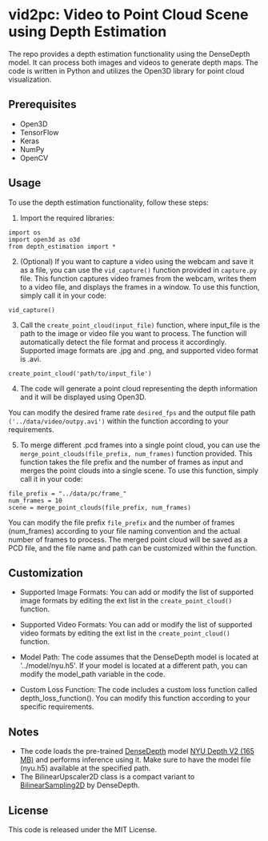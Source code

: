 # vid2pc: Video to Point Cloud Scene using Depth Estimation 

The repo provides a depth estimation functionality using the DenseDepth model. It can process both images and videos to generate depth maps. 
The code is written in Python and utilizes the Open3D library for point cloud visualization.

## Prerequisites

- Open3D
- TensorFlow
- Keras
- NumPy
- OpenCV

## Usage

To use the depth estimation functionality, follow these steps:

1. Import the required libraries:

```
import os
import open3d as o3d
from depth_estimation import *
```

2. (Optional) If you want to capture a video using the webcam and save it as a file, you can use the <code>vid_capture()</code> function provided in <code>capture.py</code> file. 
This function captures video frames from the webcam, writes them to a video file, and displays the frames in a window. 
To use this function, simply call it in your code:

```
vid_capture()

```

3. Call the <code>create_point_cloud(input_file)</code> function, where input_file is the path to the image or video file you want to process. 
The function will automatically detect the file format and process it accordingly. 
Supported image formats are .jpg and .png, and supported video format is .avi.

```
create_point_cloud('path/to/input_file')

```

4. The code will generate a point cloud representing the depth information and it will be displayed using Open3D.

You can modify the desired frame rate <code>desired_fps</code> and the output file path <code>('../data/video/outpy.avi')</code> within the function according to your requirements.

5. To merge different .pcd frames into a single point cloud, you can use the <code>merge_point_clouds(file_prefix, num_frames)</code> function provided. 
This function takes the file prefix and the number of frames as input and merges the point clouds into a single scene. 
To use this function, simply call it in your code:

```
file_prefix = "../data/pc/frame_"
num_frames = 10
scene = merge_point_clouds(file_prefix, num_frames)

```

You can modify the file prefix <code>file_prefix</code>  and the number of frames (num_frames) according to your file naming convention and the actual number of frames to process. 
The merged point cloud will be saved as a PCD file, and the file name and path can be customized within the function.

## Customization
- Supported Image Formats: You can add or modify the list of supported image formats by editing the ext list in the <code>create_point_cloud()</code> function.

- Supported Video Formats: You can add or modify the list of supported video formats by editing the ext list in the <code>create_point_cloud()</code> function.

- Model Path: The code assumes that the DenseDepth model is located at '../model/nyu.h5'. 
If your model is located at a different path, you can modify the model_path variable in the code.

- Custom Loss Function: The code includes a custom loss function called depth_loss_function(). 
You can modify this function according to your specific requirements.

## Notes
- The code loads the pre-trained [DenseDepth](https://github.com/ialhashim/DenseDepth) model [NYU Depth V2 (165 MB)](https://drive.google.com/file/d/19dfvGvDfCRYaqxVKypp1fRHwK7XtSjVu/view) and performs inference using it. 
Make sure to have the model file (nyu.h5) available at the specified path.
- The BilinearUpscaler2D class is a compact variant to [BilinearSampling2D](https://github.com/ialhashim/DenseDepth/blob/master/layers.py) by DenseDepth.


## License
This code is released under the MIT License.
